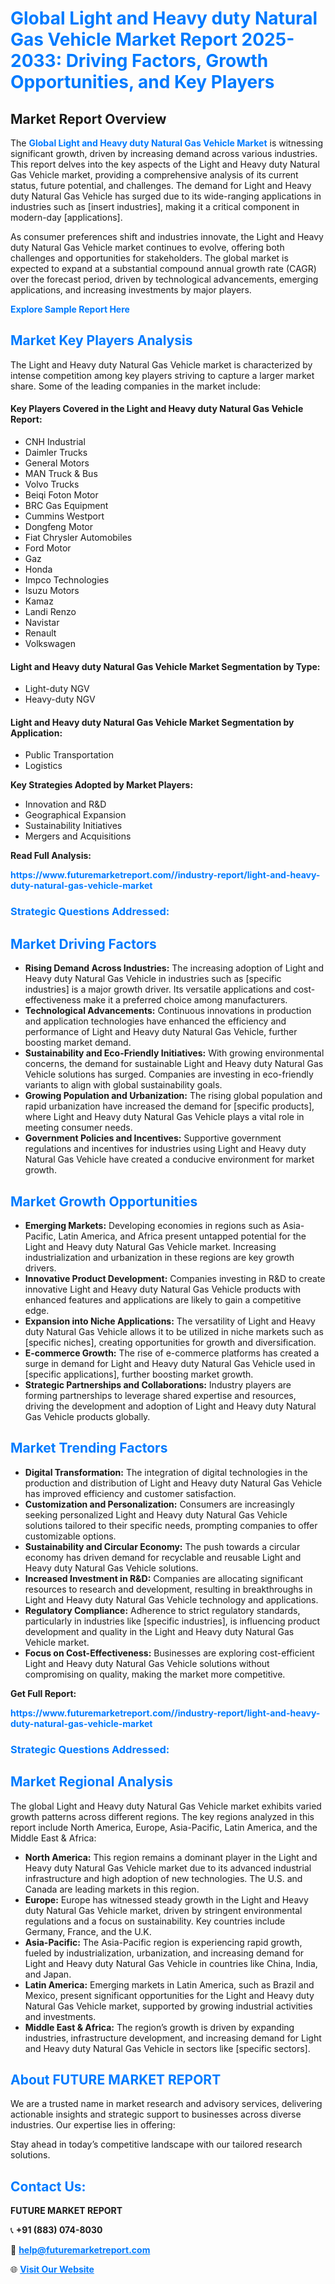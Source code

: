 <h1 style="color: #007BFF;">Global Light and Heavy duty Natural Gas Vehicle Market Report 2025-2033: Driving Factors, Growth Opportunities, and Key Players</h1>

<section id="overview">
<h2>Market Report Overview</h2>
<p>The <a href="https://www.futuremarketreport.com//industry-report/light-and-heavy-duty-natural-gas-vehicle-market" style="color: #007BFF; text-decoration: none;"><strong>Global Light and Heavy duty Natural Gas Vehicle Market</strong></a> is witnessing significant growth, driven by increasing demand across various industries. This report delves into the key aspects of the Light and Heavy duty Natural Gas Vehicle market, providing a comprehensive analysis of its current status, future potential, and challenges. The demand for Light and Heavy duty Natural Gas Vehicle has surged due to its wide-ranging applications in industries such as [insert industries], making it a critical component in modern-day [applications].</p>
<p>As consumer preferences shift and industries innovate, the Light and Heavy duty Natural Gas Vehicle market continues to evolve, offering both challenges and opportunities for stakeholders. The global market is expected to expand at a substantial compound annual growth rate (CAGR) over the forecast period, driven by technological advancements, emerging applications, and increasing investments by major players.</p>
</section>

<section id="overview">
<p><a href="https://www.futuremarketreport.com//request-sample/reportId=63580" style="color: #007BFF; text-decoration: none;"><strong>Explore Sample Report Here</strong></a></p>
</section>

<section id="key-players">
<h2 style="color: #007BFF;">Market Key Players Analysis</h2>
<p>The Light and Heavy duty Natural Gas Vehicle market is characterized by intense competition among key players striving to capture a larger market share. Some of the leading companies in the market include:</p>
<h4>Key Players Covered in the Light and Heavy duty Natural Gas Vehicle Report:</h4>
<ul><li>CNH Industrial</li><li>Daimler Trucks</li><li>General Motors</li><li>MAN Truck &amp; Bus</li><li>Volvo Trucks</li><li>Beiqi Foton Motor</li><li>BRC Gas Equipment</li><li>Cummins Westport</li><li>Dongfeng Motor</li><li>Fiat Chrysler Automobiles</li><li>Ford Motor</li><li>Gaz</li><li>Honda</li><li>Impco Technologies</li><li>Isuzu Motors</li><li>Kamaz</li><li>Landi Renzo</li><li>Navistar</li><li>Renault</li><li>Volkswagen</li></ul>
<h4>Light and Heavy duty Natural Gas Vehicle Market Segmentation by Type:</h4>
<ul><li>Light-duty NGV</li><li>Heavy-duty NGV</li></ul>

<h4>Light and Heavy duty Natural Gas Vehicle Market Segmentation by Application:</h4>
<ul><li>Public Transportation</li><li>Logistics</li></ul>
<p><strong>Key Strategies Adopted by Market Players:</strong></p>
<ul>
<li>Innovation and R&D</li>
<li>Geographical Expansion</li>
<li>Sustainability Initiatives</li>
<li>Mergers and Acquisitions</li>
</ul>
</section>

<section>
<p><strong>Read Full Analysis: </strong></p><a href="https://www.futuremarketreport.com//industry-report/light-and-heavy-duty-natural-gas-vehicle-market" style="color: #007BFF; text-decoration: none;"><strong>https://www.futuremarketreport.com//industry-report/light-and-heavy-duty-natural-gas-vehicle-market</strong></a>
<h3 style="color: #007BFF;">Strategic Questions Addressed:</h3>
</section>

<section id="driving-factors">
<h2 style="color: #007BFF;">Market Driving Factors</h2>
<ul>
<li><strong>Rising Demand Across Industries:</strong> The increasing adoption of Light and Heavy duty Natural Gas Vehicle in industries such as [specific industries] is a major growth driver. Its versatile applications and cost-effectiveness make it a preferred choice among manufacturers.</li>
<li><strong>Technological Advancements:</strong> Continuous innovations in production and application technologies have enhanced the efficiency and performance of Light and Heavy duty Natural Gas Vehicle, further boosting market demand.</li>
<li><strong>Sustainability and Eco-Friendly Initiatives:</strong> With growing environmental concerns, the demand for sustainable Light and Heavy duty Natural Gas Vehicle solutions has surged. Companies are investing in eco-friendly variants to align with global sustainability goals.</li>
<li><strong>Growing Population and Urbanization:</strong> The rising global population and rapid urbanization have increased the demand for [specific products], where Light and Heavy duty Natural Gas Vehicle plays a vital role in meeting consumer needs.</li>
<li><strong>Government Policies and Incentives:</strong> Supportive government regulations and incentives for industries using Light and Heavy duty Natural Gas Vehicle have created a conducive environment for market growth.</li>
</ul>
</section>

<section id="growth-opportunities">
<h2 style="color: #007BFF;">Market Growth Opportunities</h2>
<ul>
<li><strong>Emerging Markets:</strong> Developing economies in regions such as Asia-Pacific, Latin America, and Africa present untapped potential for the Light and Heavy duty Natural Gas Vehicle market. Increasing industrialization and urbanization in these regions are key growth drivers.</li>
<li><strong>Innovative Product Development:</strong> Companies investing in R&D to create innovative Light and Heavy duty Natural Gas Vehicle products with enhanced features and applications are likely to gain a competitive edge.</li>
<li><strong>Expansion into Niche Applications:</strong> The versatility of Light and Heavy duty Natural Gas Vehicle allows it to be utilized in niche markets such as [specific niches], creating opportunities for growth and diversification.</li>
<li><strong>E-commerce Growth:</strong> The rise of e-commerce platforms has created a surge in demand for Light and Heavy duty Natural Gas Vehicle used in [specific applications], further boosting market growth.</li>
<li><strong>Strategic Partnerships and Collaborations:</strong> Industry players are forming partnerships to leverage shared expertise and resources, driving the development and adoption of Light and Heavy duty Natural Gas Vehicle products globally.</li>
</ul>
</section>

<section id="trending-factors">
<h2 style="color: #007BFF;">Market Trending Factors</h2>
<ul>
<li><strong>Digital Transformation:</strong> The integration of digital technologies in the production and distribution of Light and Heavy duty Natural Gas Vehicle has improved efficiency and customer satisfaction.</li>
<li><strong>Customization and Personalization:</strong> Consumers are increasingly seeking personalized Light and Heavy duty Natural Gas Vehicle solutions tailored to their specific needs, prompting companies to offer customizable options.</li>
<li><strong>Sustainability and Circular Economy:</strong> The push towards a circular economy has driven demand for recyclable and reusable Light and Heavy duty Natural Gas Vehicle solutions.</li>
<li><strong>Increased Investment in R&D:</strong> Companies are allocating significant resources to research and development, resulting in breakthroughs in Light and Heavy duty Natural Gas Vehicle technology and applications.</li>
<li><strong>Regulatory Compliance:</strong> Adherence to strict regulatory standards, particularly in industries like [specific industries], is influencing product development and quality in the Light and Heavy duty Natural Gas Vehicle market.</li>
<li><strong>Focus on Cost-Effectiveness:</strong> Businesses are exploring cost-efficient Light and Heavy duty Natural Gas Vehicle solutions without compromising on quality, making the market more competitive.</li>
</ul>
</section>

<section>
<p><strong>Get Full Report: </strong></p><a href="https://www.futuremarketreport.com//industry-report/light-and-heavy-duty-natural-gas-vehicle-market" style="color: #007BFF; text-decoration: none;"><strong>https://www.futuremarketreport.com//industry-report/light-and-heavy-duty-natural-gas-vehicle-market</strong></a>
<h3 style="color: #007BFF;">Strategic Questions Addressed:</h3>
</section>


<section id="regional-analysis">
<h2 style="color: #007BFF;">Market Regional Analysis</h2>
<p>The global Light and Heavy duty Natural Gas Vehicle market exhibits varied growth patterns across different regions. The key regions analyzed in this report include North America, Europe, Asia-Pacific, Latin America, and the Middle East & Africa:</p>
<ul>
<li><strong>North America:</strong> This region remains a dominant player in the Light and Heavy duty Natural Gas Vehicle market due to its advanced industrial infrastructure and high adoption of new technologies. The U.S. and Canada are leading markets in this region.</li>
<li><strong>Europe:</strong> Europe has witnessed steady growth in the Light and Heavy duty Natural Gas Vehicle market, driven by stringent environmental regulations and a focus on sustainability. Key countries include Germany, France, and the U.K.</li>
<li><strong>Asia-Pacific:</strong> The Asia-Pacific region is experiencing rapid growth, fueled by industrialization, urbanization, and increasing demand for Light and Heavy duty Natural Gas Vehicle in countries like China, India, and Japan.</li>
<li><strong>Latin America:</strong> Emerging markets in Latin America, such as Brazil and Mexico, present significant opportunities for the Light and Heavy duty Natural Gas Vehicle market, supported by growing industrial activities and investments.</li>
<li><strong>Middle East & Africa:</strong> The region’s growth is driven by expanding industries, infrastructure development, and increasing demand for Light and Heavy duty Natural Gas Vehicle in sectors like [specific sectors].</li>
</ul>
</section>

<footer>
<h2 style="color: #007BFF;">About FUTURE MARKET REPORT</h2>
<p>We are a trusted name in market research and advisory services, delivering actionable insights and strategic support to businesses across diverse industries. Our expertise lies in offering:</p>

<p>Stay ahead in today’s competitive landscape with our tailored research solutions.</p>

<h2 style="color: #007BFF;">Contact Us:</h2>
<p><strong>FUTURE MARKET REPORT</strong></p>
<p>📞 <strong>+91 (883) 074-8030</strong></p>
<p>📧 <strong><a href="mailto:help@futuremarketreport.com" style="color: #007BFF;">help@futuremarketreport.com</a></strong></p>
<p>🌐 <strong><a href="https://www.futuremarketreport.com/" style="color: #007BFF;">Visit Our Website</a></strong></p>
</footer>